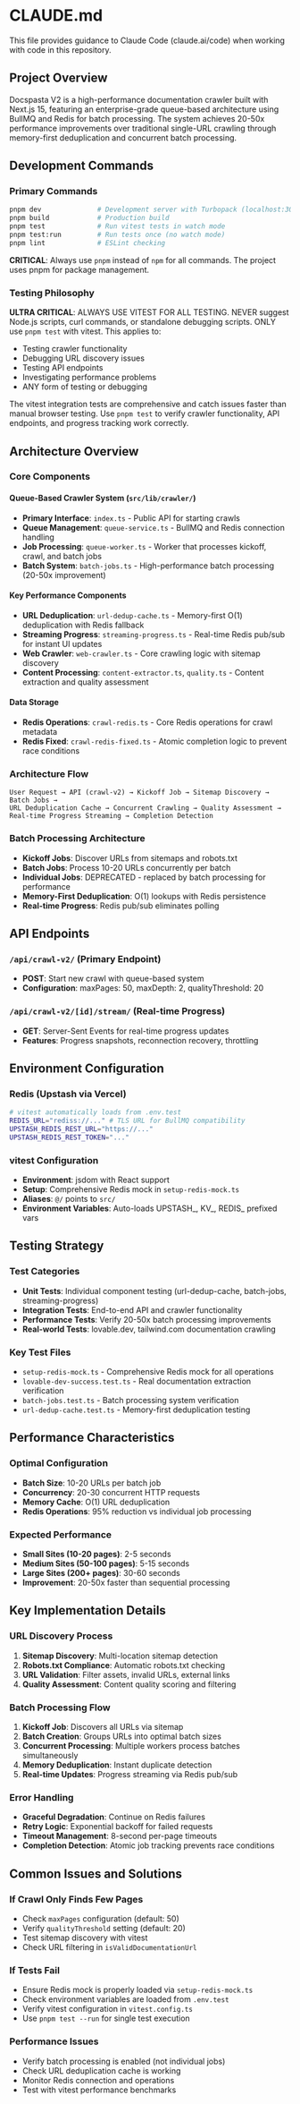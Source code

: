# CLAUDE.md

This file provides guidance to Claude Code (claude.ai/code) when working with code in this repository.

## Project Overview

Docspasta V2 is a high-performance documentation crawler built with Next.js 15, featuring an enterprise-grade queue-based architecture using BullMQ and Redis for batch processing. The system achieves 20-50x performance improvements over traditional single-URL crawling through memory-first deduplication and concurrent batch processing.

## Development Commands

### Primary Commands
```bash
pnpm dev              # Development server with Turbopack (localhost:3000)
pnpm build            # Production build
pnpm test             # Run vitest tests in watch mode
pnpm test:run         # Run tests once (no watch mode)
pnpm lint             # ESLint checking
```

**CRITICAL**: Always use `pnpm` instead of `npm` for all commands. The project uses pnpm for package management.

### Testing Philosophy
**ULTRA CRITICAL**: ALWAYS USE VITEST FOR ALL TESTING. NEVER suggest Node.js scripts, curl commands, or standalone debugging scripts. ONLY use `pnpm test` with vitest. This applies to:
- Testing crawler functionality 
- Debugging URL discovery issues
- Testing API endpoints
- Investigating performance problems
- ANY form of testing or debugging

The vitest integration tests are comprehensive and catch issues faster than manual browser testing. Use `pnpm test` to verify crawler functionality, API endpoints, and progress tracking work correctly.

## Architecture Overview

### Core Components

#### Queue-Based Crawler System (`src/lib/crawler/`)
- **Primary Interface**: `index.ts` - Public API for starting crawls
- **Queue Management**: `queue-service.ts` - BullMQ and Redis connection handling
- **Job Processing**: `queue-worker.ts` - Worker that processes kickoff, crawl, and batch jobs
- **Batch System**: `batch-jobs.ts` - High-performance batch processing (20-50x improvement)

#### Key Performance Components
- **URL Deduplication**: `url-dedup-cache.ts` - Memory-first O(1) deduplication with Redis fallback
- **Streaming Progress**: `streaming-progress.ts` - Real-time Redis pub/sub for instant UI updates
- **Web Crawler**: `web-crawler.ts` - Core crawling logic with sitemap discovery
- **Content Processing**: `content-extractor.ts`, `quality.ts` - Content extraction and quality assessment

#### Data Storage
- **Redis Operations**: `crawl-redis.ts` - Core Redis operations for crawl metadata
- **Redis Fixed**: `crawl-redis-fixed.ts` - Atomic completion logic to prevent race conditions

### Architecture Flow
```
User Request → API (crawl-v2) → Kickoff Job → Sitemap Discovery → Batch Jobs → 
URL Deduplication Cache → Concurrent Crawling → Quality Assessment → 
Real-time Progress Streaming → Completion Detection
```

### Batch Processing Architecture
- **Kickoff Jobs**: Discover URLs from sitemaps and robots.txt
- **Batch Jobs**: Process 10-20 URLs concurrently per batch
- **Individual Jobs**: DEPRECATED - replaced by batch processing for performance
- **Memory-First Deduplication**: O(1) lookups with Redis persistence
- **Real-time Progress**: Redis pub/sub eliminates polling

## API Endpoints

### `/api/crawl-v2/` (Primary Endpoint)
- **POST**: Start new crawl with queue-based system
- **Configuration**: maxPages: 50, maxDepth: 2, qualityThreshold: 20

### `/api/crawl-v2/[id]/stream/` (Real-time Progress)
- **GET**: Server-Sent Events for real-time progress updates
- **Features**: Progress snapshots, reconnection recovery, throttling

## Environment Configuration

### Redis (Upstash via Vercel)
```bash
# vitest automatically loads from .env.test
REDIS_URL="rediss://..." # TLS URL for BullMQ compatibility
UPSTASH_REDIS_REST_URL="https://..."
UPSTASH_REDIS_REST_TOKEN="..."
```

### vitest Configuration
- **Environment**: jsdom with React support
- **Setup**: Comprehensive Redis mock in `setup-redis-mock.ts`
- **Aliases**: `@/` points to `src/`
- **Environment Variables**: Auto-loads UPSTASH_, KV_, REDIS_ prefixed vars

## Testing Strategy

### Test Categories
- **Unit Tests**: Individual component testing (url-dedup-cache, batch-jobs, streaming-progress)
- **Integration Tests**: End-to-end API and crawler functionality
- **Performance Tests**: Verify 20-50x batch processing improvements
- **Real-world Tests**: lovable.dev, tailwind.com documentation crawling

### Key Test Files
- `setup-redis-mock.ts` - Comprehensive Redis mock for all operations
- `lovable-dev-success.test.ts` - Real documentation extraction verification
- `batch-jobs.test.ts` - Batch processing system verification
- `url-dedup-cache.test.ts` - Memory-first deduplication testing

## Performance Characteristics

### Optimal Configuration
- **Batch Size**: 10-20 URLs per batch job
- **Concurrency**: 20-30 concurrent HTTP requests
- **Memory Cache**: O(1) URL deduplication
- **Redis Operations**: 95% reduction vs individual job processing

### Expected Performance
- **Small Sites (10-20 pages)**: 2-5 seconds
- **Medium Sites (50-100 pages)**: 5-15 seconds  
- **Large Sites (200+ pages)**: 30-60 seconds
- **Improvement**: 20-50x faster than sequential processing

## Key Implementation Details

### URL Discovery Process
1. **Sitemap Discovery**: Multi-location sitemap detection
2. **Robots.txt Compliance**: Automatic robots.txt checking
3. **URL Validation**: Filter assets, invalid URLs, external links
4. **Quality Assessment**: Content quality scoring and filtering

### Batch Processing Flow
1. **Kickoff Job**: Discovers all URLs via sitemap
2. **Batch Creation**: Groups URLs into optimal batch sizes
3. **Concurrent Processing**: Multiple workers process batches simultaneously
4. **Memory Deduplication**: Instant duplicate detection
5. **Real-time Updates**: Progress streaming via Redis pub/sub

### Error Handling
- **Graceful Degradation**: Continue on Redis failures
- **Retry Logic**: Exponential backoff for failed requests
- **Timeout Management**: 8-second per-page timeouts
- **Completion Detection**: Atomic job tracking prevents race conditions

## Common Issues and Solutions

### If Crawl Only Finds Few Pages
- Check `maxPages` configuration (default: 50)
- Verify `qualityThreshold` setting (default: 20)
- Test sitemap discovery with vitest
- Check URL filtering in `isValidDocumentationUrl`

### If Tests Fail
- Ensure Redis mock is properly loaded via `setup-redis-mock.ts`
- Check environment variables are loaded from `.env.test`
- Verify vitest configuration in `vitest.config.ts`
- Use `pnpm test --run` for single test execution

### Performance Issues
- Verify batch processing is enabled (not individual jobs)
- Check URL deduplication cache is working
- Monitor Redis connection and operations
- Test with vitest performance benchmarks